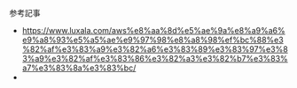参考記事
- https://www.luxala.com/aws%e8%aa%8d%e5%ae%9a%e8%a9%a6%e9%a8%93%e5%a5%ae%e9%97%98%e8%a8%98%ef%bc%88%e3%82%af%e3%83%a9%e3%82%a6%e3%83%89%e3%83%97%e3%83%a9%e3%82%af%e3%83%86%e3%82%a3%e3%82%b7%e3%83%a7%e3%83%8a%e3%83%bc/
-

